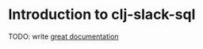 # Introduction to clj-slack-sql

TODO: write [great documentation](http://jacobian.org/writing/what-to-write/)
